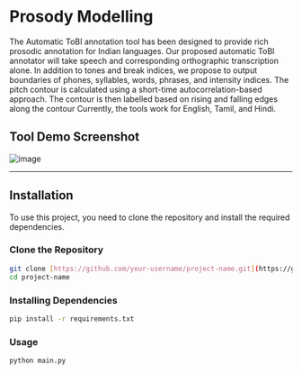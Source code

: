 # Prosody Modelling

The Automatic ToBI annotation tool has been designed to provide rich prosodic annotation for Indian languages. Our proposed automatic ToBI annotator will take speech and corresponding orthographic transcription alone. In addition to tones and break indices, we propose to output boundaries of phones, syllables, words, phrases, and intensity indices. The pitch contour is calculated using a short-time autocorrelation-based approach. 
The contour is then labelled based on rising and falling edges along the contour Currently, the tools work for English, Tamil, and Hindi.

## Tool Demo Screenshot

![image](https://github.com/speech-lab-snuchennai/Prosody_Modelling/assets/166628077/49e824d9-04de-4795-94e0-d29f8b617956)

---
## Installation

To use this project, you need to clone the repository and install the required dependencies.

### Clone the Repository

```bash
git clone [https://github.com/your-username/project-name.git](https://github.com/speech-lab-snuchennai/Prosody_Modelling)
cd project-name
```
### Installing Dependencies

```bash
pip install -r requirements.txt
```

### Usage

```bash
python main.py

```
